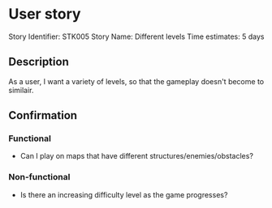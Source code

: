 # User story 

Story Identifier: STK005
Story Name: Different levels
Time estimates: 5 days

## Description 

As a user, I want a variety of levels, so that the gameplay doesn't become to similair.  


## Confirmation

### Functional

- Can I play on maps that have different structures/enemies/obstacles?

### Non-functional

- Is there an increasing difficulty level as the game progresses?
